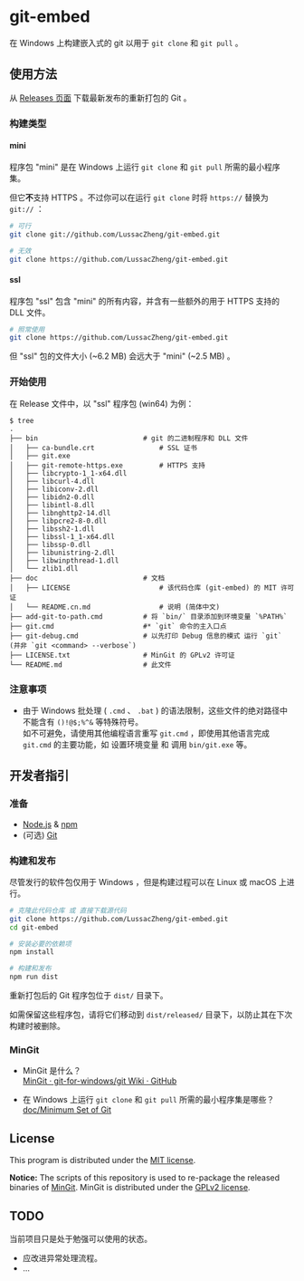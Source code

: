 # git-embed

在 Windows 上构建嵌入式的 git 以用于 `git clone` 和 `git pull` 。

## 使用方法

从 [Releases 页面](https://github.com/LussacZheng/git-embed/releases) 下载最新发布的重新打包的 Git 。

### 构建类型

#### mini

程序包 "mini" 是在 Windows 上运行 `git clone` 和 `git pull` 所需的最小程序集。

但它**不**支持 HTTPS 。不过你可以在运行 `git clone` 时将 `https://` 替换为 `git://` ：

```bash
# 可行
git clone git://github.com/LussacZheng/git-embed.git

# 无效
git clone https://github.com/LussacZheng/git-embed.git
```

#### ssl

程序包 "ssl" 包含 "mini" 的所有内容，并含有一些额外的用于 HTTPS 支持的 DLL 文件。

```bash
# 照常使用
git clone https://github.com/LussacZheng/git-embed.git
```

但 "ssl" 包的文件大小 (\~6.2 MB) 会远大于 "mini" (\~2.5 MB) 。

### 开始使用

在 Release 文件中，以 "ssl" 程序包 (win64) 为例：

```shell
$ tree
.
├── bin                          # git 的二进制程序和 DLL 文件
│   ├── ca-bundle.crt                # SSL 证书
│   ├── git.exe
│   ├── git-remote-https.exe         # HTTPS 支持
│   ├── libcrypto-1_1-x64.dll
│   ├── libcurl-4.dll
│   ├── libiconv-2.dll
│   ├── libidn2-0.dll
│   ├── libintl-8.dll
│   ├── libnghttp2-14.dll
│   ├── libpcre2-8-0.dll
│   ├── libssh2-1.dll
│   ├── libssl-1_1-x64.dll
│   ├── libssp-0.dll
│   ├── libunistring-2.dll
│   ├── libwinpthread-1.dll
│   └── zlib1.dll
├── doc                          # 文档
│   ├── LICENSE                      # 该代码仓库 (git-embed) 的 MIT 许可证
│   └── README.cn.md                 # 说明 (简体中文)
├── add-git-to-path.cmd          # 将 `bin/` 目录添加到环境变量 `%PATH%`
├── git.cmd                      #* `git` 命令的主入口点
├── git-debug.cmd                # 以先打印 Debug 信息的模式 运行 `git` (并非 `git <command> --verbose`)
├── LICENSE.txt                  # MinGit 的 GPLv2 许可证
└── README.md                    # 此文件
```

### 注意事项

- 由于 Windows 批处理 ( `.cmd` 、 `.bat` ) 的语法限制，这些文件的绝对路径中不能含有 `()!@$;%^&` 等特殊符号。  
  如不可避免，请使用其他编程语言重写 `git.cmd` ，即使用其他语言完成 `git.cmd` 的主要功能，如 设置环境变量 和 调用 `bin/git.exe` 等。

## 开发者指引

### 准备

- [Node.js](https://nodejs.org/en/) & [npm](https://www.npmjs.com/)
- (可选) [Git](https://git-scm.com/)

### 构建和发布

尽管发行的软件包仅用于 Windows ，但是构建过程可以在 Linux 或 macOS 上进行。

```bash
# 克隆此代码仓库 或 直接下载源代码
git clone https://github.com/LussacZheng/git-embed.git
cd git-embed

# 安装必要的依赖项
npm install

# 构建和发布
npm run dist
```

重新打包后的 Git 程序包位于 `dist/` 目录下。

如需保留这些程序包，请将它们移动到 `dist/released/` 目录下，以防止其在下次构建时被删除。

### MinGit

- MinGit 是什么？  
  [MinGit · git-for-windows/git Wiki · GitHub](https://github.com/git-for-windows/git/wiki/MinGit)

- 在 Windows 上运行 `git clone` 和 `git pull` 所需的最小程序集是哪些？  
  [doc/Minimum Set of Git](Minimum-Set-of-Git.md)

## License

This program is distributed under the [MIT license](https://github.com/LussacZheng/git-embed/blob/master/LICENSE).

**Notice:** The scripts of this repository is used to re-package the released binaries of [MinGit](https://github.com/git-for-windows/git). MinGit is distributed under the [GPLv2 license](https://github.com/git-for-windows/git/blob/master/COPYING).

## TODO

当前项目只是处于勉强可以使用的状态。

- 应改进异常处理流程。
- ...

